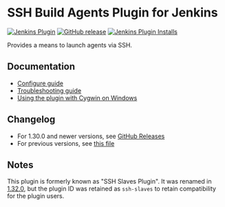 SSH Build Agents Plugin for Jenkins
=========================

[![Jenkins Plugin](https://img.shields.io/jenkins/plugin/v/ssh-slaves.svg)](https://plugins.jenkins.io/ssh-slaves)
[![GitHub release](https://img.shields.io/github/release/jenkinsci/ssh-slaves-plugin.svg?label=release)](https://github.com/jenkinsci/ssh-slaves-plugin/releases/latest)
[![Jenkins Plugin Installs](https://img.shields.io/jenkins/plugin/i/ssh-slaves.svg?color=blue)](https://plugins.jenkins.io/ssh-slaves)

Provides a means to launch agents via SSH.

## Documentation

* [Configure guide](doc/CONFIGURE.md)
* [Troubleshooting guide](doc/TROUBLESHOOTING.md)
* [Using the plugin with Cygwin on Windows](doc/CYGWIN.md)

## Changelog

* For 1.30.0 and newer versions, see [GitHub Releases](https://github.com/jenkinsci/ssh-slaves-plugin/releases)
* For previous versions, see [this file](./CHANGELOG.md)

## Notes

This plugin is formerly known as "SSH Slaves Plugin".
It was renamed in [1.32.0](https://github.com/jenkinsci/ssh-slaves-plugin/releases/tag/ssh-slaves-1.31.0), but the plugin ID was retained as `ssh-slaves` to retain compatibility for the plugin users.
